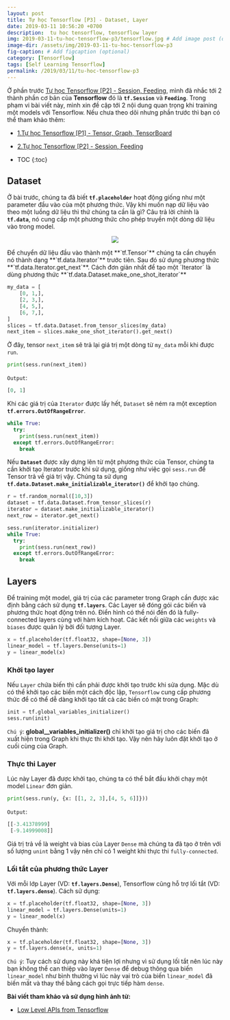 ```yaml
---
layout: post
title: Tự học Tensorflow [P3] - Dataset, Layer
date: 2019-03-11 10:56:20 +0700
description:  tu hoc tensorflow, tensorflow layer
img: 2019-03-11-tu-hoc-tensorflow-p3/tensorflow.jpg # Add image post (optional)
image-dir: /assets/img/2019-03-11-tu-hoc-tensorflow-p3
fig-caption: # Add figcaption (optional)
category: [Tensorflow]
tags: [Self Learning Tensorflow]
permalink: /2019/03/11/tu-hoc-tensorflow-p3
---
```

Ở phần trước [Tự học Tensorflow [P2] - Session, Feeding]({{site.url}}/tu-hoc-tensorflow-p2), mình đã nhắc tới 2 thành phần cơ bản của **Tensorflow** đó là **`tf.Session`** và **`Feeding`**. Trong phạm vi bài viết này, mình xin đề cập tới 2 nội dung quan trọng khi training một models với Tensorflow. Nếu chưa theo dõi nhưng phần trước thì bạn có thể tham khảo thêm:
* [1.Tự học Tensorflow [P1] - Tensor, Graph, TensorBoard]({{site.url}}/tu-hoc-tensorflow-p1)
* [2.Tự học Tensorflow [P2] - Session, Feeding]({{site.url}}/tu-hoc-tensorflow-p2)

* TOC
{:toc}

## Dataset
Ở bài trước, chúng ta đã biết **`tf.placeholder`** hoạt động giống như một parameter đầu vào của một phương thức. Vậy khi muốn nạp dữ liệu vào theo một luồng dữ liệu thì thứ chúng ta cần là gì? Câu trả lời chính là **`tf.data`**, nó cung cấp một phương thức cho phép truyền một dòng dữ liệu vào trong model.

<p align="center"><img src="{{page.image-dir}}/dataset.png"/></p>
Để chuyển dữ liệu đầu vào thành một **`tf.Tensor`** chúng ta cần chuyển nó thành dạng **`tf.data.Iterator`** trước tiên. Sau đó sử dụng phương thức **`tf.data.Iterator.get_next`**.
Cách đơn giản nhất để tạo một `Iterator` là dùng phương thức **`tf.data.Dataset.make_one_shot_iterator`**

```python
my_data = [
    [0, 1,],
    [2, 3,],
    [4, 5,],
    [6, 7,],
]
slices = tf.data.Dataset.from_tensor_slices(my_data)
next_item = slices.make_one_shot_iterator().get_next()
```

Ở đây, tensor `next_item` sẽ trả lại giá trị một dòng từ `my_data` mỗi khi được `run`.

```python
print(sess.run(next_item))
```
`Output`:
```python
[0, 1]
```

Khi các giá trị của `Iterator` được lấy hết, `Dataset` sẽ ném ra một exception **`tf.errors.OutOfRangeError`**.
```python
while True:
  try:
    print(sess.run(next_item))
  except tf.errors.OutOfRangeError:
    break
```
Nếu **`Dataset`** được xây dựng lên từ một phương thức của Tensor, chúng ta cần khởi tạo Iterator trước khi sử dụng, giống như việc gọi `sess.run` để Tensor trả về giá trị vậy. Chúng ta sử dụng **`tf.data.Dataset.make_initializable_iterator()`** để khởi tạo chúng.
```python
r = tf.random_normal([10,3])
dataset = tf.data.Dataset.from_tensor_slices(r)
iterator = dataset.make_initializable_iterator()
next_row = iterator.get_next()

sess.run(iterator.initializer)
while True:
  try:
    print(sess.run(next_row))
  except tf.errors.OutOfRangeError:
    break
```
## Layers
Để training một model, giá trị của các parameter trong Graph cần được xác định bằng cách sử dụng **`tf.layers`**. Các Layer sẽ đóng gói các biến và phương thức hoạt động trên nó. Điển hình có thể nói đến đó là fully-connected layers cùng với hàm kích hoạt. Các kết nối giữa các `weights` và `biases` được quản lý bởi đối tượng Layer.
```python
x = tf.placeholder(tf.float32, shape=[None, 3])
linear_model = tf.layers.Dense(units=1)
y = linear_model(x)
```
### Khởi tạo layer
Nếu `Layer` chứa biến thì cần phải được khởi tạo trước khi sửa dụng. Mặc dù có thể khởi tạo các biến một cách độc lập, `Tensorflow` cung cấp phương thức để có thể dễ dàng khởi tạo tất cả các biến có mặt trong Graph:
```python
init = tf.global_variables_initializer()
sess.run(init)
```

`Chú ý`: **global__variables_initializer()** chỉ khởi tạo giá trị cho các biến đã xuất hiện trong Graph khi thực thi khởi tạo. Vậy nên hãy luôn đặt khởi tạo ở cuối cùng của Graph.
### Thực thi Layer
Lúc này Layer đã được khởi tạo, chúng ta có thể bắt đầu khởi chạy một model `Linear` đơn giản.
```python
print(sess.run(y, {x: [[1, 2, 3],[4, 5, 6]]}))
```
`Output`:
```python
[[-3.41378999]
 [-9.14999008]]
```
Giá trị trả về là weight và bias của Layer `Dense` mà chúng ta đã tạo ở trên với số lượng `unint` bằng 1 vậy nên chỉ có 1 weight khi thực thi `fully-connected`.
### Lối tắt của phương thức Layer
Với mỗi lớp Layer (VD: **`tf.layers.Dense`**), Tensorflow cũng hỗ trợ lối tắt (VD: **`tf.layers.dense`**).
Cách sử dụng:
```python
x = tf.placeholder(tf.float32, shape=[None, 3])
linear_model = tf.layers.Dense(units=1)
y = linear_model(x)
```
Chuyển thành:
```python
x = tf.placeholder(tf.float32, shape=[None, 3])
y = tf.layers.dense(x, units=1)
```
`Chú ý`: Tuy cách sử dụng này khá tiện lợi nhưng vì sử dụng lối tắt nên lúc này bạn không thể can thiệp vào layer `Dense` để debug thông qua biến `linear_model` như bình thường vì lúc này vai trò của biến `linear_model` đã biến mất và thay thế bằng cách gọi trực tiếp hàm `dense`.

**Bài viết tham khảo và sử dụng hình ảnh từ:**
* [Low Level APIs from Tensorflow](https://www.tensorflow.org/guide/low_level_intro)